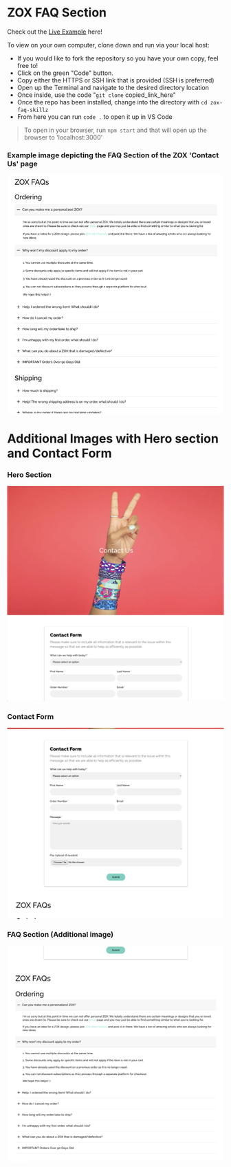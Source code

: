# ZOX FAQ Section

Check out the [Live Example](https://zox-faq-dev.netlify.app/) here!

To view on your own computer, clone down and run via your local host:

- If you would like to fork the repository so you have your own copy, feel free to!
- Click on the green "Code" button.
- Copy either the HTTPS or SSH link that is provided (SSH is preferred)
- Open up the Terminal and navigate to the desired directory location
- Once inside, use the code "`git clone` copied_link_here"
- Once the repo has been installed, change into the directory with `cd zox-faq-skillz`
- From here you can run `code .` to open it up in VS Code

> To open in your browser, run `npm start` and that will open up the browser to 'localhost:3000'

### Example image depicting the FAQ Section of the ZOX 'Contact Us' page

<img src='./src/assets/faq-section-detailed.png' alt="FAQ">

<br>

# Additional Images with Hero section and Contact Form

### Hero Section

<img src='./src/assets/heroSection.png' alt="Hero Section">

### Contact Form

<img src='./src/assets/contactForm.png' alt="Contact Form">

### FAQ Section (Additional image)

<img src='./src/assets/faqSection.png' alt="FAQ Section">
